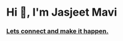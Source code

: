 <h1 align="left">Hi 👋, I'm Jasjeet Mavi</h1>
<h3 align="left"><a href="https://jasmavi.dev/" target="blank">Lets connect and make it happen.</a></h3>
